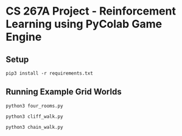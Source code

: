 # CS 267A Project - Reinforcement Learning using PyColab Game Engine

## Setup

```
pip3 install -r requirements.txt
```

## Running Example Grid Worlds

```
python3 four_rooms.py

python3 cliff_walk.py

python3 chain_walk.py
```